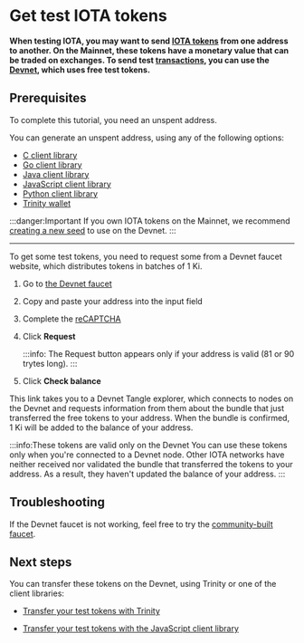 # Get test IOTA tokens

**When testing IOTA, you may want to send [IOTA tokens](../clients/token.md) from one address to another. On the Mainnet, these tokens have a monetary value that can be traded on exchanges. To send test [transactions](../transactions/transactions.md), you can use the [Devnet](../network/iota-networks.md), which uses free test tokens.**

## Prerequisites

To complete this tutorial, you need an unspent address.

You can generate an unspent address, using any of the following options:

- [C client library](root://core/1.0/tutorials/c/generate-an-address.md)
- [Go client library](root://core/1.0/tutorials/go/generate-an-address.md)
- [Java client library](root://core/1.0/tutorials/java/generate-an-address.md)
- [JavaScript client library](root://core/1.0/tutorials/js/generate-an-address.md)
- [Python client library](root://core/1.0/tutorials/python/generate-an-address.md)
- [Trinity wallet](root://wallets/0.1/trinity/how-to-guides/receive-a-transaction.md)

:::danger:Important
If you own IOTA tokens on the Mainnet, we recommend [creating a new seed](../tutorials/create-a-seed.md) to use on the Devnet.
:::

---

To get some test tokens, you need to request some from a Devnet faucet website, which distributes tokens in batches of 1 Ki.

1. Go to [the Devnet faucet](https://faucet.devnet.iota.org/)

2. Copy and paste your address into the input field

3. Complete the [reCAPTCHA](https://en.wikipedia.org/wiki/ReCAPTCHA)

4. Click **Request**

    :::info:
    The Request button appears only if your address is valid (81 or 90 trytes long).
    :::

5. Click **Check balance**

This link takes you to a Devnet Tangle explorer, which connects to nodes on the Devnet and requests information from them about the bundle that just transferred the free tokens to your address. When the bundle is confirmed, 1 Ki will be added to the balance of your address.

:::info:These tokens are valid only on the Devnet
You can use these tokens only when you're connected to a Devnet node. Other IOTA networks have neither received nor validated the bundle that transferred the tokens to your address. As a result, they haven't updated the balance of your address.
:::

## Troubleshooting

If the Devnet faucet is not working, feel free to try the [community-built faucet](https://faucet.einfachiota.de/).

## Next steps

You can transfer these tokens on the Devnet, using Trinity or one of the client libraries:

- [Transfer your test tokens with Trinity](root://wallets/0.1/trinity/how-to-guides/send-a-transaction.md)

- [Transfer your test tokens with the JavaScript client library](root://core/1.0/tutorials/js/transfer-iota-tokens.md)
